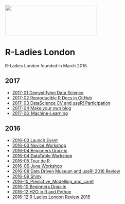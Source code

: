<img src="https://github.com/rladies/starter-kit/blob/master/logo/R-LadiesGlobal_RBG_online_LogoWithText_Horizontal.png" data-canonical-src="https://github.com/rladies/starter-kit/blob/master/logo/R-LadiesGlobal_RBG_online_LogoWithText_Horizontal.png" width="300" height="100" />

# R-Ladies London

R-Ladies London founded in March 2016.

## 2017

- [2017-01 Demystifying Data Science](https://github.com/rladies/meetup-presentations_london/tree/master/2017-01_Demystifying_Data_Science)
- [2017-02 Reproducible R Docs in GitHub](http://stephlocke.info/Rtraining/reproducibledocs.html#/)
- [2017-03 DataScience CV and useR! Participation](https://github.com/rladies/meetup-presentations_london/tree/master/2017-03_DataScienceCV_and_useRParticipation)
- [2017-04 Make your own blog](https://github.com/rladies/meetup-presentations_london/tree/master/2017-04-26_Make_your_own_blog)
- [2017-06_Machine-Learning](https://github.com/BasiaFusinska/RMachineLearning)

## 2016

- [2016-03 Launch Event](https://github.com/rladies/meetup-presentations_london/tree/master/2016-03_Launch_Event)
- [2016-03 Novice Workshop](https://github.com/rladies/meetup-presentations_london/tree/master/2016-03_Novice_Workshop)
- [2016-04 Beginners Drop-in](https://github.com/rladies/meetup-presentations_london/tree/master/2016-04_Beginners_DropIn)
- [2016-04 DataTable Workshop](https://github.com/rladies/meetup-presentations_london/tree/master/2016-04_DataTable_Workshop)
- [2016-05 Tour de R](https://github.com/rladies/meetup-presentations_london/tree/master/2016-05_Tour_de_R)
- [2016-06 June Workshop](https://github.com/rladies/meetup-presentations_london/tree/master/2016-06_June_Workshop)
- [2016-08 Data Driven Museum and useR! 2016 Review](https://github.com/rladies/meetup-presentations_london/tree/master/2016-08_DataDrivenMuseum_and_useR2016Review)
- [2016-09 Shiny](https://github.com/rladies/meetup-presentations_london/tree/master/2016-09_Shiny)
- [2016-10_Predictive_Modelling_and_caret](https://github.com/topepo/R-Ladies-London)
- [2016-10 Beginners Drop-in](https://github.com/rladies/meetup-presentations_london/tree/master/2016-10_Beginner_Dropin)
- [2016-12 H2O in R and Python](https://github.com/h2oai/h2o-meetups/tree/master/2016_12_01_London_RLadies_PyLadies_H2O_in_R_and_Python)
- [2016-12 R-Ladies London Review 2016](https://github.com/rladies/meetup-presentations_london/tree/master/2016-12_R-Ladies_London_Review_2016)
